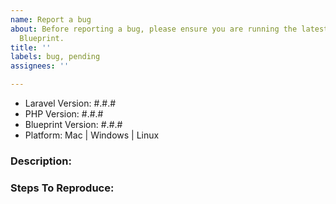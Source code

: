 ```yaml
---
name: Report a bug
about: Before reporting a bug, please ensure you are running the latest version of
  Blueprint.
title: ''
labels: bug, pending
assignees: ''

---
```


<!-- PLEASE COMPLETE THIS TEMPLATE -->

- Laravel Version: #.#.#
- PHP Version: #.#.#
- Blueprint Version: #.#.#
- Platform: Mac | Windows | Linux

### Description:


### Steps To Reproduce:

